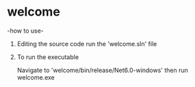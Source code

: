 # welcome

-how to use-
1) Editing the source code
    run the 'welcome.sln' file

2) To run the executable

   Navigate to 'welcome/bin/release/Net6.0-windows' then run welcome.exe
